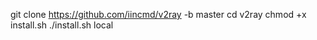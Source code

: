 git clone https://github.com/iincmd/v2ray -b master
cd v2ray
chmod +x install.sh
./install.sh local
